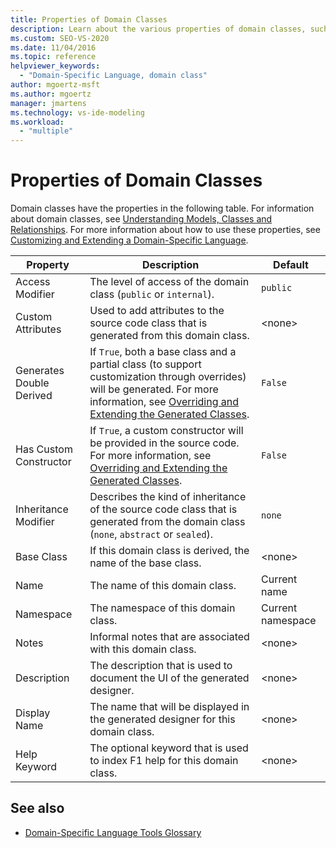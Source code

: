 ```yaml
---
title: Properties of Domain Classes
description: Learn about the various properties of domain classes, such as Access Modifier, Custom Attributes, and Generates Double Derived.
ms.custom: SEO-VS-2020
ms.date: 11/04/2016
ms.topic: reference
helpviewer_keywords:
  - "Domain-Specific Language, domain class"
author: mgoertz-msft
ms.author: mgoertz
manager: jmartens
ms.technology: vs-ide-modeling
ms.workload:
  - "multiple"
---
```

# Properties of Domain Classes
Domain classes have the properties in the following table. For information about domain classes, see [Understanding Models, Classes and Relationships](../modeling/understanding-models-classes-and-relationships.md). For more information about how to use these properties, see [Customizing and Extending a Domain-Specific Language](../modeling/customizing-and-extending-a-domain-specific-language.md).

|Property|Description|Default|
|-|-|-|
|Access Modifier|The level of access of the domain class (`public` or `internal`).|`public`|
|Custom Attributes|Used to add attributes to the source code class that is generated from this domain class.|\<none>|
|Generates Double Derived|If `True`, both a base class and a partial class (to support customization through overrides) will be generated. For more information, see [Overriding and Extending the Generated Classes](../modeling/overriding-and-extending-the-generated-classes.md).|`False`|
|Has Custom Constructor|If `True`, a custom constructor will be provided in the source code. For more information, see [Overriding and Extending the Generated Classes](../modeling/overriding-and-extending-the-generated-classes.md).|`False`|
|Inheritance Modifier|Describes the kind of inheritance of the source code class that is generated from the domain class (`none`, `abstract` or `sealed`).|`none`|
|Base Class|If this domain class is derived, the name of the base class.|\<none>|
|Name|The name of this domain class.|Current name|
|Namespace|The namespace of this domain class.|Current namespace|
|Notes|Informal notes that are associated with this domain class.|\<none>|
|Description|The description that is used to document the UI of the generated designer.|\<none>|
|Display Name|The name that will be displayed in the generated designer for this domain class.|\<none>|
|Help Keyword|The optional keyword that is used to index F1 help for this domain class.|\<none>|

## See also

- [Domain-Specific Language Tools Glossary](/previous-versions/bb126564(v=vs.100))